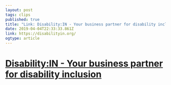 ```yaml
---
layout: post 
tags: clips 
published: true 
title: "Link: Disability:IN - Your business partner for disability inclusion" 
date: 2019-04-04T22:33:33.861Z 
link: https://disabilityin.org/ 
ogtype: article 
---
```

[ Disability:IN - Your business partner for disability inclusion ]( https://disabilityin.org/ ) 
=